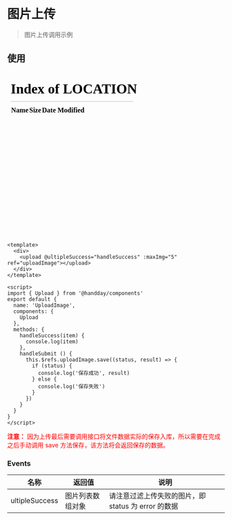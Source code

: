 <!--
 * @Description: 
 * @Autor: weiwei
 * @Date: 2021-06-25 16:07:21
 * @LastEditTime: 2021-06-28 21:15:59
 * @LastEditors: weiwei
-->
# 图片上传
> 图片上传调用示例

## 使用

<iframe src="/#/uploadImage" frameborder="0" height="380px">map</iframe>

```vue
<template>
  <div>
    <upload @ultipleSuccess="handleSuccess" :maxImg="5" ref="uploadImage"></upload>
  </div>
</template>

<script>
import { Upload } from '@handday/components'
export default {
  name: 'UploadImage',
  components: {
    Upload
  },
  methods: {
    handleSuccess(item) {
      console.log(item)
    },
    handleSubmit () {
      this.$refs.uploadImage.save((status, result) => {
        if (status) {
          console.log('保存成功', result)
        } else {
          console.log('保存失败')
        }
      })
    }
  }
}
</script>
```

<font color="red"><b>注意：</b> 因为上传最后需要调用接口将文件数据实际的保存入库，所以需要在完成之后手动调用 save 方法保存，该方法将会返回保存的数据。</font>

### Events

| 名称 | 返回值 | 说明 |
| --- | --- | --- |
| ultipleSuccess | 图片列表数组对象 | 请注意过滤上传失败的图片，即 status 为 error 的数据 |